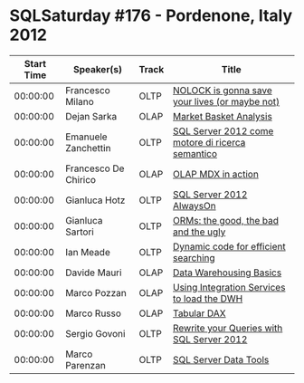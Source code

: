 # SQLSaturday #176 - Pordenone, Italy 2012
Start Time|Speaker(s)|Track|Title
---|---|---|---
00:00:00|Francesco Milano|OLTP|[NOLOCK is gonna save your lives (or maybe not)](11810.md)
00:00:00|Dejan Sarka|OLAP|[Market Basket Analysis](13512.md)
00:00:00|Emanuele Zanchettin|OLTP|[SQL Server 2012 come motore di ricerca semantico](14128.md)
00:00:00|Francesco De Chirico|OLAP|[OLAP  MDX in action](14191.md)
00:00:00|Gianluca Hotz|OLTP|[SQL Server 2012 AlwaysOn](14591.md)
00:00:00|Gianluca Sartori|OLTP|[ORMs: the good, the bad and the ugly](14593.md)
00:00:00|Ian Meade|OLTP|[Dynamic code for efficient searching ](15299.md)
00:00:00|Davide Mauri|OLAP|[Data Warehousing Basics ](15310.md)
00:00:00|Marco Pozzan|OLAP|[Using Integration Services to load the DWH](15340.md)
00:00:00|Marco Russo|OLAP|[Tabular  DAX](19491.md)
00:00:00|Sergio Govoni|OLTP|[Rewrite your Queries with SQL Server 2012](24390.md)
00:00:00|Marco Parenzan|OLTP|[SQL Server Data Tools](34750.md)
